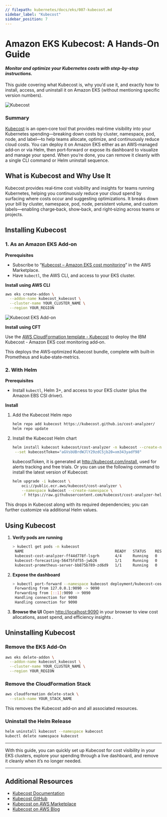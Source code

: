 ```yaml
---
// filepath: kubernetes/docs/eks/007-kubecost.md
sidebar_label: "Kubecost"
sidebar_position: 7
---  
```


# Amazon EKS Kubecost: A Hands-On Guide
#### *Monitor and optimize your Kubernetes costs with step-by-step instructions.*

This guide covering what Kubecost is, why you’d use it, and exactly how to install, access, and uninstall it on Amazon EKS (without mentioning specific version numbers).

![Kubecost](./img/kubecost.gif)

### **Summary**  
[Kubecost](https://github.com/kubecost) is an open‑core tool that provides real‑time visibility into your Kubernetes spending—breaking down costs by cluster, namespace, pod, node, and label—to help teams allocate, optimize, and continuously reduce cloud costs. You can deploy it on Amazon EKS either as an AWS‑managed add‑on or via Helm, then port‑forward or expose its dashboard to visualize and manage your spend. When you’re done, you can remove it cleanly with a single CLI command or Helm uninstall sequence.

## What is Kubecost and Why Use It

Kubecost provides real‑time cost visibility and insights for teams running Kubernetes, helping you continuously reduce your cloud spend by surfacing where costs occur and suggesting optimizations.
It breaks down your bill by cluster, namespace, pod, node, persistent volume, and custom labels—enabling charge‑back, show‑back, and right‑sizing across teams or projects.

## Installing Kubecost

### 1. As an Amazon EKS Add‑on

**Prerequisites**

* Subscribe to “[Kubecost – Amazon EKS cost monitoring](https://aws.amazon.com/marketplace/seller-profile?id=983de668-2731-4c99-a7e2-74f27d796173)” in the AWS Marketplace.
* Have `kubectl`, the AWS CLI, and access to your EKS cluster. 

**Install using AWS CLI**

```bash
aws eks create-addon \
  --addon-name kubecost_kubecost \
  --cluster-name YOUR_CLUSTER_NAME \
  --region YOUR_REGION
```
![Kubecost EKS Add-on](./img/kubecost-addon.png)

**Install using CFT**

Use the [AWS CloudFormation template - Kubecost](./cloudformation/eks-kubecost.yaml) to deploy the 
IBM Kubecost - Amazon EKS cost monitoring add‑on. 


This deploys the AWS‑optimized Kubecost bundle, complete with built‑in Prometheus and kube‑state‑metrics.

### 2. With Helm

**Prerequisites**

* Install `kubectl`, Helm 3+, and access to your EKS cluster (plus the Amazon EBS CSI driver). 

**Install**

1. Add the Kubecost Helm repo

   ```bash
   helm repo add kubecost https://kubecost.github.io/cost-analyzer/
   helm repo update
   ```
2. Install the Kubecost Helm chart

   ```bash
   helm install kubecost kubecost/cost-analyzer -n kubecost --create-namespace \
    --set kubecostToken="aGVsbUBrdWJlY29zdC5jb20=xm343yadf98"
   ```
   kubecostToken, it is generated at http://kubecost.com/install, used for alerts tracking and free trials. 
   Or you can use the following command to install the latest version of Kubecost:

    ```bash
    helm upgrade -i kubecost \
        oci://public.ecr.aws/kubecost/cost-analyzer \
        --namespace kubecost --create-namespace \
        -f https://raw.githubusercontent.com/kubecost/cost-analyzer-helm-chart/develop/cost-analyzer/values-eks-cost-monitoring.yaml
    ```

This drops in Kubecost along with its required dependencies; you can further customize via additional Helm values.

## Using Kubecost

1. **Verify pods are running**

   ```bash
   > kubectl get pods -n kubecost
    NAME                                         READY   STATUS    RESTARTS   AGE
    kubecost-cost-analyzer-ff44d778f-lsgrh       4/4     Running   0          5m16s
    kubecost-forecasting-56475fdf55-jwb26        1/1     Running   0          5m16s
    kubecost-prometheus-server-bb875b789-zd6d9   1/1     Running   0          5m16s
   ```
2. **Expose the dashboard**

   ```bash
   > kubectl port-forward --namespace kubecost deployment/kubecost-cost-analyzer 9090
    Forwarding from 127.0.0.1:9090 -> 9090
    Forwarding from [::1]:9090 -> 9090
    Handling connection for 9090
    Handling connection for 9090 
   ```
3. **Browse the UI**
   Open [http://localhost:9090](http://localhost:9090) in your browser to view cost allocations, asset spend, and efficiency insights .

## Uninstalling Kubecost

### Remove the EKS Add‑On

```bash
aws eks delete-addon \
  --addon-name kubecost_kubecost \
  --cluster-name YOUR_CLUSTER_NAME \
  --region YOUR_REGION
``` 

### Remove the CloudFormation Stack

```bash
aws cloudformation delete-stack \
  --stack-name YOUR_STACK_NAME
```
This removes the Kubecost add‑on and all associated resources.

### Uninstall the Helm Release  
```bash
helm uninstall kubecost --namespace kubecost
kubectl delete namespace kubecost
```

---

With this guide, you can quickly set up Kubecost for cost visibility in your EKS clusters, explore your spending through a live dashboard, and remove it cleanly when it’s no longer needed.  

---
## Additional Resources
* [Kubecost Documentation](https://docs.kubecost.com/)
* [Kubecost GitHub](https://github.com/kubecost)
* [Kubecost on AWS Marketplace](https://aws.amazon.com/marketplace/seller-profile?id=983de668-2731-4c99-a7e2-74f27d796173)
* [Kubecost on AWS Blog](https://docs.aws.amazon.com/eks/latest/userguide/cost-monitoring-kubecost.html)